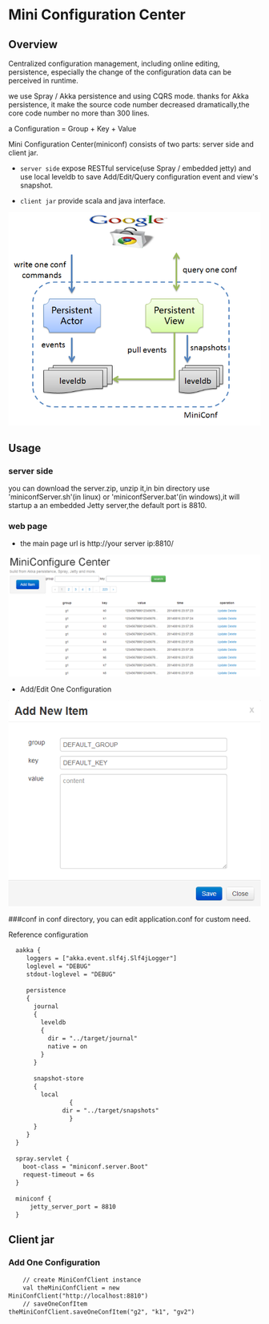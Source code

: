 Mini Configuration Center
==================================

Overview
----------

Centralized configuration management, including online editing, persistence, especially the change of the configuration data can be perceived in runtime.

we use Spray / Akka persistence and using CQRS mode. thanks for Akka persistence, it make the source code number decreased dramatically,the core code number no more than 300 lines. 

a Configuration = Group  +  Key  +  Value

Mini Configuration Center(miniconf) consists of two parts: server side and client jar. 

- `server side` expose RESTful service(use Spray / embedded jetty) and use local leveldb to save Add/Edit/Query configuration event and view's snapshot.

- `client jar` provide scala and java interface.

![architecture](images/architecture.png "architecture")

Usage
-----------

### server side
you can download the server.zip, unzip it,in bin directory use 'miniconfServer.sh'(in linux) or 'miniconfServer.bat'(in windows),it will startup a an embedded Jetty server,the default port is 8810.

### web page
- the main page url is http://your server ip:8810/

![indexpage](images/index.png "index")

- Add/Edit One Configuration

![indexpage](images/add.png "index")

###conf
in conf directory, you can edit application.conf for custom need.

Reference configuration
     
      aakka {
         loggers = ["akka.event.slf4j.Slf4jLogger"]
         loglevel = "DEBUG"
         stdout-loglevel = "DEBUG"
         
         persistence
         {
 	       journal
 	       {
 	         leveldb
 	         {
 	           dir = "../target/journal"
 	           native = on
 	         }
 	       }
        
 	       snapshot-store
 	       {
 	         local
 		 			 {
 		   		   dir = "../target/snapshots"
 					 }
 	       }
         }
      }

      spray.servlet {
        boot-class = "miniconf.server.Boot"
        request-timeout = 6s
      }

      miniconf {
          jetty_server_port = 8810
      }  

Client jar
--------------
### Add One Configuration
		// create MiniConfClient instance
		val theMiniConfClient = new MiniConfClient("http://localhost:8810")
		// saveOneConfItem
  	theMiniConfClient.saveOneConfItem("g2", "k1", "gv2")
